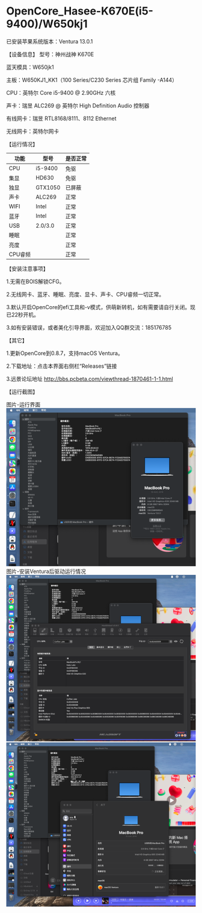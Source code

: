 # OpenCore_Hasee-K670E(i5-9400)/W650kj1

已安装苹果系统版本：Ventura 13.0.1

【设备信息】
型号：神州战神 K670E

蓝天模具：W650jk1

主板：W650KJ1_KK1（100 Series/C230 Series 芯片组 Family -A144）

CPU：英特尔 Core i5-9400 @ 2.90GHz 六核

声卡：瑞昱 ALC269 @ 英特尔 High Definition Audio 控制器

有线网卡：瑞昱 RTL8168/8111、8112 Ethernet

无线网卡：英特尔网卡

【运行情况】

| 功能     | 型号 | 是否正常                |
| ------ | ------- | ------------------------ |
| CPU    | i5-9400 | 免驱                       |
| 集显     | HD630  | 免驱                       |
| 独显     | GTX1050 | 已屏蔽                      |
| 声卡     | ALC269  | 正常        |
| WIFI | Intel   | 正常         |
| 蓝牙     | Intel   | 正常 |
| USB    | 2.0/3.0 | 正常            |
| 睡眠     |         | 正常 |
| 亮度     |         | 正常 |
| CPU睿频     |         | 正常 |

【安装注意事项】

1.无需在BOIS解锁CFG。

2.无线网卡、蓝牙、睡眠、亮度、显卡、声卡、CPU睿频一切正常。

3.默认开启OpenCore的efi工具和-v模式，供萌新转机，如有需要请自行关闭。现已22秒开机。

3.如有安装错误，或者美化引导界面，欢迎加入QQ群交流：185176785

【其它】

1.更新OpenCore到0.8.7，支持macOS Ventura。

2.下载地址：点击本界面右侧栏“Releases”链接

3.远景论坛地址  http://bbs.pcbeta.com/viewthread-1870461-1-1.html

【运行截图】

图片-运行界面
![Image text](https://github.com/usernameOwdxj5/OpenCore-Hasee-K670-i5-9400-W650kj1/blob/master/%E6%88%AA%E5%9B%BE20221231-233723.png)
图片-安装Ventura后驱动运行情况
![Image text](https://github.com/usernameOwdxj5/OpenCore-Hasee-K670-i5-9400-W650kj1/blob/master/%E6%88%AA%E5%9B%BE20221231-233823.png)
![Image text](https://github.com/usernameOwdxj5/OpenCore-Hasee-K670-i5-9400-W650kj1/blob/master/%E6%88%AA%E5%9B%BE20221231-233921.png)


